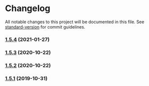 # Changelog

All notable changes to this project will be documented in this file. See [standard-version](https://github.com/conventional-changelog/standard-version) for commit guidelines.

### [1.5.4](https://github.com/g2a-com/node-config/compare/v1.5.3...v1.5.4) (2021-01-27)

### [1.5.3](https://github.com/g2a-com/node-config/compare/v1.5.2...v1.5.3) (2020-10-22)

### [1.5.2](https://github.com/g2a-com/node-config/compare/v1.5.1...v1.5.2) (2020-10-22)

### [1.5.1](https://github.com/g2a-com/node-config/compare/v1.5.0...v1.5.1) (2019-10-31)
